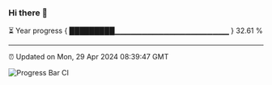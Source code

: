 ### Hi there 👋

⏳ Year progress { █████████▁▁▁▁▁▁▁▁▁▁▁▁▁▁▁▁▁▁▁▁▁ } 32.61 %

---

⏰ Updated on Mon, 29 Apr 2024 08:39:47 GMT

![Progress Bar CI](https://github.com/IshwaranRudhara/GIT-ACTION/workflows/Progress%20Bar%20CI/badge.svg)
